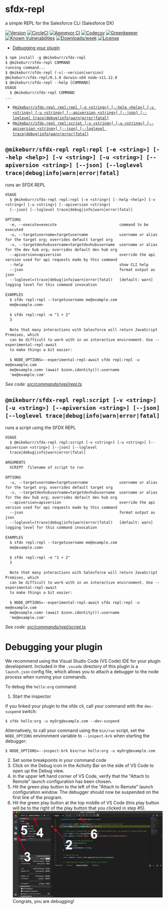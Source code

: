 sfdx-repl
=========

a simple REPL for the Salesforce CLI (Salesforce DX)

[![Version](https://img.shields.io/npm/v/sfdx-repl.svg)](https://npmjs.org/package/sfdx-repl)
[![CircleCI](https://circleci.com/gh/mburr-salesforce/sfdx-repl/tree/master.svg?style=shield)](https://circleci.com/gh/mburr-salesforce/sfdx-repl/tree/master)
[![Appveyor CI](https://ci.appveyor.com/api/projects/status/github/mburr-salesforce/sfdx-repl?branch=master&svg=true)](https://ci.appveyor.com/project/heroku/sfdx-repl/branch/master)
[![Codecov](https://codecov.io/gh/mburr-salesforce/sfdx-repl/branch/master/graph/badge.svg)](https://codecov.io/gh/mburr-salesforce/sfdx-repl)
[![Greenkeeper](https://badges.greenkeeper.io/mburr-salesforce/sfdx-repl.svg)](https://greenkeeper.io/)
[![Known Vulnerabilities](https://snyk.io/test/github/mburr-salesforce/sfdx-repl/badge.svg)](https://snyk.io/test/github/mburr-salesforce/sfdx-repl)
[![Downloads/week](https://img.shields.io/npm/dw/sfdx-repl.svg)](https://npmjs.org/package/sfdx-repl)
[![License](https://img.shields.io/npm/l/sfdx-repl.svg)](https://github.com/mburr-salesforce/sfdx-repl/blob/master/package.json)

<!-- toc -->
* [Debugging your plugin](#debugging-your-plugin)
<!-- tocstop -->
<!-- install -->
<!-- usage -->
```sh-session
$ npm install -g @mikeburr/sfdx-repl
$ @mikeburr/sfdx-repl COMMAND
running command...
$ @mikeburr/sfdx-repl (-v|--version|version)
@mikeburr/sfdx-repl/0.1.0 darwin-x64 node-v11.12.0
$ @mikeburr/sfdx-repl --help [COMMAND]
USAGE
  $ @mikeburr/sfdx-repl COMMAND
...
```
<!-- usagestop -->
<!-- commands -->
* [`@mikeburr/sfdx-repl repl:repl [-e <string>] [--help <help>] [-v <string>] [-u <string>] [--apiversion <string>] [--json] [--loglevel trace|debug|info|warn|error|fatal]`](#mikeburrsfdx-repl-replrepl--e-string---help-help--v-string--u-string---apiversion-string---json---loglevel-tracedebuginfowarnerrorfatal)
* [`@mikeburr/sfdx-repl repl:script [-v <string>] [-u <string>] [--apiversion <string>] [--json] [--loglevel trace|debug|info|warn|error|fatal]`](#mikeburrsfdx-repl-replscript--v-string--u-string---apiversion-string---json---loglevel-tracedebuginfowarnerrorfatal)

## `@mikeburr/sfdx-repl repl:repl [-e <string>] [--help <help>] [-v <string>] [-u <string>] [--apiversion <string>] [--json] [--loglevel trace|debug|info|warn|error|fatal]`

runs an SFDX REPL

```
USAGE
  $ @mikeburr/sfdx-repl repl:repl [-e <string>] [--help <help>] [-v <string>] [-u <string>] [--apiversion <string>] 
  [--json] [--loglevel trace|debug|info|warn|error|fatal]

OPTIONS
  -e, --execute=execute                            command to be executed
  -u, --targetusername=targetusername              username or alias for the target org; overrides default target org
  -v, --targetdevhubusername=targetdevhubusername  username or alias for the dev hub org; overrides default dev hub org
  --apiversion=apiversion                          override the api version used for api requests made by this command
  --help                                           show CLI help
  --json                                           format output as json
  --loglevel=(trace|debug|info|warn|error|fatal)   [default: warn] logging level for this command invocation

EXAMPLES
  $ sfdx repl:repl --targetusername me@example.com
  me@example.com> 

  $ sfdx repl:repl -e "1 + 2"
  3

  Note that many interactions with Salesforce will return JavaScript Promises, which
  can be difficult to work with in an interactive environment. Use --experimental-repl-await
  to make things a bit easier:

  $ NODE_OPTIONS=--experimental-repl-await sfdx repl:repl -u me@example.com
  me@example.com> (await $conn.identity()).username
  'me@example.com'
```

_See code: [src/commands/repl/repl.ts](https://github.com/mburr-salesforce/sfdx-repl/blob/v0.1.0/src/commands/repl/repl.ts)_

## `@mikeburr/sfdx-repl repl:script [-v <string>] [-u <string>] [--apiversion <string>] [--json] [--loglevel trace|debug|info|warn|error|fatal]`

runs a script using the SFDX REPL

```
USAGE
  $ @mikeburr/sfdx-repl repl:script [-v <string>] [-u <string>] [--apiversion <string>] [--json] [--loglevel 
  trace|debug|info|warn|error|fatal]

ARGUMENTS
  SCRIPT  filename of script to run

OPTIONS
  -u, --targetusername=targetusername              username or alias for the target org; overrides default target org
  -v, --targetdevhubusername=targetdevhubusername  username or alias for the dev hub org; overrides default dev hub org
  --apiversion=apiversion                          override the api version used for api requests made by this command
  --json                                           format output as json
  --loglevel=(trace|debug|info|warn|error|fatal)   [default: warn] logging level for this command invocation

EXAMPLES
  $ sfdx repl:repl --targetusername me@example.com
  me@example.com> 

  $ sfdx repl:repl -e "1 + 2"
  3

  Note that many interactions with Salesforce will return JavaScript Promises, which
  can be difficult to work with in an interactive environment. Use --experimental-repl-await
  to make things a bit easier:

  $ NODE_OPTIONS=--experimental-repl-await sfdx repl:repl -u me@example.com
  me@example.com> (await $conn.identity()).username
  'me@example.com'
```

_See code: [src/commands/repl/script.ts](https://github.com/mburr-salesforce/sfdx-repl/blob/v0.1.0/src/commands/repl/script.ts)_
<!-- commandsstop -->
<!-- debugging-your-plugin -->
# Debugging your plugin
We recommend using the Visual Studio Code (VS Code) IDE for your plugin development. Included in the `.vscode` directory of this plugin is a `launch.json` config file, which allows you to attach a debugger to the node process when running your commands.

To debug the `hello:org` command: 
1. Start the inspector
  
If you linked your plugin to the sfdx cli, call your command with the `dev-suspend` switch: 
```sh-session
$ sfdx hello:org -u myOrg@example.com --dev-suspend
```
  
Alternatively, to call your command using the `bin/run` script, set the `NODE_OPTIONS` environment variable to `--inspect-brk` when starting the debugger:
```sh-session
$ NODE_OPTIONS=--inspect-brk bin/run hello:org -u myOrg@example.com
```

2. Set some breakpoints in your command code
3. Click on the Debug icon in the Activity Bar on the side of VS Code to open up the Debug view.
4. In the upper left hand corner of VS Code, verify that the "Attach to Remote" launch configuration has been chosen.
5. Hit the green play button to the left of the "Attach to Remote" launch configuration window. The debugger should now be suspended on the first line of the program. 
6. Hit the green play button at the top middle of VS Code (this play button will be to the right of the play button that you clicked in step #5).
<br><img src=".images/vscodeScreenshot.png" width="480" height="278"><br>
Congrats, you are debugging!
